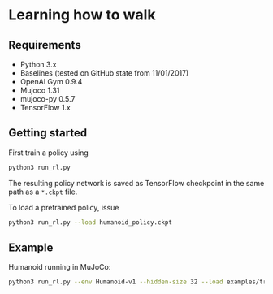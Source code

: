 # Learning how to walk

## Requirements
* Python 3.x
* Baselines (tested on GitHub state from 11/01/2017)
* OpenAI Gym 0.9.4
* Mujoco 1.31
* mujoco-py 0.5.7
* TensorFlow 1.x

## Getting started
First train a policy using
```bash
python3 run_rl.py
```
The resulting policy network is saved as TensorFlow checkpoint in the same path as a `*.ckpt` file.

To load a pretrained policy, issue
```bash
python3 run_rl.py --load humanoid_policy.ckpt
```

## Example
Humanoid running in MuJoCo:
```bash
python3 run_rl.py --env Humanoid-v1 --hidden-size 32 --load examples/trpo.Humanoid.0.00-10100
```
